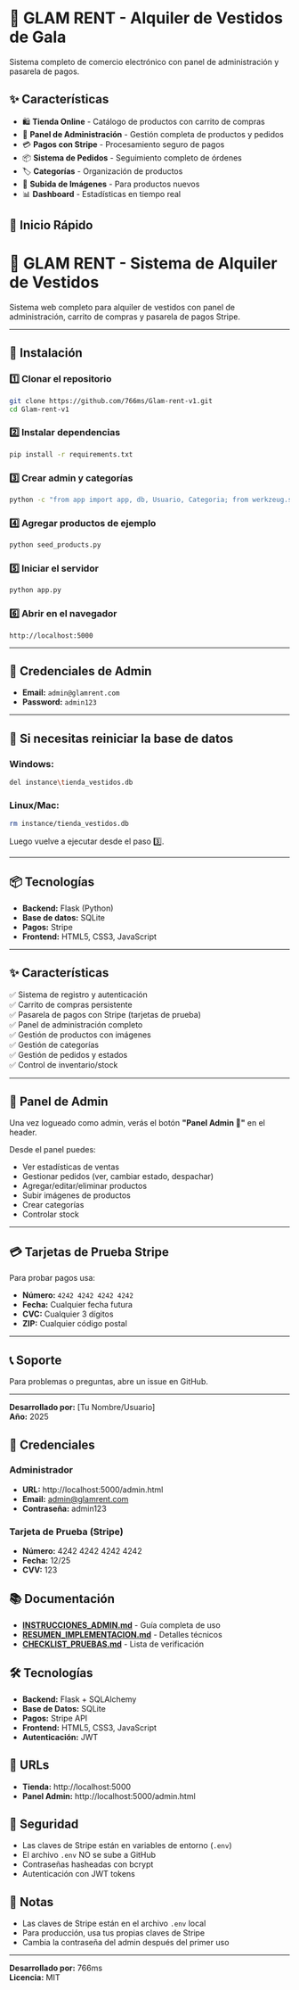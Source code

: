 # 🌟 GLAM RENT - Alquiler de Vestidos de Gala

Sistema completo de comercio electrónico con panel de administración y pasarela de pagos.

## ✨ Características

- 🛍️ **Tienda Online** - Catálogo de productos con carrito de compras
- 👑 **Panel de Administración** - Gestión completa de productos y pedidos
- 💳 **Pagos con Stripe** - Procesamiento seguro de pagos
- 📦 **Sistema de Pedidos** - Seguimiento completo de órdenes
- 🏷️ **Categorías** - Organización de productos
- 📸 **Subida de Imágenes** - Para productos nuevos
- 📊 **Dashboard** - Estadísticas en tiempo real

## 🚀 Inicio Rápido
# 🌟 GLAM RENT - Sistema de Alquiler de Vestidos

Sistema web completo para alquiler de vestidos con panel de administración, carrito de compras y pasarela de pagos Stripe.

---

## 🚀 Instalación

### 1️⃣ Clonar el repositorio
```bash
git clone https://github.com/766ms/Glam-rent-v1.git
cd Glam-rent-v1
```

### 2️⃣ Instalar dependencias
```bash
pip install -r requirements.txt
```

### 3️⃣ Crear admin y categorías
```bash
python -c "from app import app, db, Usuario, Categoria; from werkzeug.security import generate_password_hash; app.app_context().push(); db.create_all(); admin = Usuario(nombre='Admin', email='admin@glamrent.com', password=generate_password_hash('admin123'), es_admin=True); db.session.add(admin); db.session.commit(); print('✅ Admin creado'); [db.session.add(Categoria(nombre=c)) for c in ['Vestidos de Fiesta', 'Vestidos de Noche', 'Vestidos Casuales', 'Vestidos de Graduación', 'Vestidos de Coctel']]; db.session.commit(); print('✅ Categorías creadas')"
```

### 4️⃣ Agregar productos de ejemplo
```bash
python seed_products.py
```

### 5️⃣ Iniciar el servidor
```bash
python app.py
```

### 6️⃣ Abrir en el navegador
```
http://localhost:5000
```

---

## 👤 Credenciales de Admin

- **Email:** `admin@glamrent.com`
- **Password:** `admin123`

---

## 🔧 Si necesitas reiniciar la base de datos

### Windows:
```bash
del instance\tienda_vestidos.db
```

### Linux/Mac:
```bash
rm instance/tienda_vestidos.db
```

Luego vuelve a ejecutar desde el paso 3️⃣.

---

## 📦 Tecnologías

- **Backend:** Flask (Python)
- **Base de datos:** SQLite
- **Pagos:** Stripe
- **Frontend:** HTML5, CSS3, JavaScript

---

## ✨ Características

✅ Sistema de registro y autenticación  
✅ Carrito de compras persistente  
✅ Pasarela de pagos con Stripe (tarjetas de prueba)  
✅ Panel de administración completo  
✅ Gestión de productos con imágenes  
✅ Gestión de categorías  
✅ Gestión de pedidos y estados  
✅ Control de inventario/stock  

---

## 🎨 Panel de Admin

Una vez logueado como admin, verás el botón **"Panel Admin 👑"** en el header.

Desde el panel puedes:
- Ver estadísticas de ventas
- Gestionar pedidos (ver, cambiar estado, despachar)
- Agregar/editar/eliminar productos
- Subir imágenes de productos
- Crear categorías
- Controlar stock

---

## 💳 Tarjetas de Prueba Stripe

Para probar pagos usa:
- **Número:** `4242 4242 4242 4242`
- **Fecha:** Cualquier fecha futura
- **CVC:** Cualquier 3 dígitos
- **ZIP:** Cualquier código postal

---

## 📞 Soporte

Para problemas o preguntas, abre un issue en GitHub.

---

**Desarrollado por:** [Tu Nombre/Usuario]  
**Año:** 2025

## 🔑 Credenciales

### Administrador
- **URL:** http://localhost:5000/admin.html
- **Email:** admin@glamrent.com
- **Contraseña:** admin123

### Tarjeta de Prueba (Stripe)
- **Número:** 4242 4242 4242 4242
- **Fecha:** 12/25
- **CVV:** 123

## 📚 Documentación

- **[INSTRUCCIONES_ADMIN.md](INSTRUCCIONES_ADMIN.md)** - Guía completa de uso
- **[RESUMEN_IMPLEMENTACION.md](RESUMEN_IMPLEMENTACION.md)** - Detalles técnicos
- **[CHECKLIST_PRUEBAS.md](CHECKLIST_PRUEBAS.md)** - Lista de verificación

## 🛠️ Tecnologías

- **Backend:** Flask + SQLAlchemy
- **Base de Datos:** SQLite
- **Pagos:** Stripe API
- **Frontend:** HTML5, CSS3, JavaScript
- **Autenticación:** JWT

## 📱 URLs

- **Tienda:** http://localhost:5000
- **Panel Admin:** http://localhost:5000/admin.html

## 🔐 Seguridad

- Las claves de Stripe están en variables de entorno (`.env`)
- El archivo `.env` NO se sube a GitHub
- Contraseñas hasheadas con bcrypt
- Autenticación con JWT tokens

## 📝 Notas

- Las claves de Stripe están en el archivo `.env` local
- Para producción, usa tus propias claves de Stripe
- Cambia la contraseña del admin después del primer uso

---

**Desarrollado por:** 766ms  
**Licencia:** MIT
